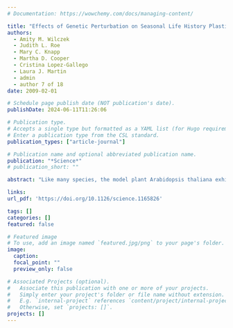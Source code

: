 ```yaml
---
# Documentation: https://wowchemy.com/docs/managing-content/

title: "Effects of Genetic Perturbation on Seasonal Life History Plasticity"
authors: 
  - Amity M. Wilczek
  - Judith L. Roe
  - Mary C. Knapp
  - Martha D. Cooper
  - Cristina Lopez-Gallego
  - Laura J. Martin
  - admin
  - author 7 of 18
date: 2009-02-01

# Schedule page publish date (NOT publication's date).
publishDate: 2024-06-11T11:26:06

# Publication type.
# Accepts a single type but formatted as a YAML list (for Hugo requirements).
# Enter a publication type from the CSL standard.
publication_types: ["article-journal"]

# Publication name and optional abbreviated publication name.
publication: "*Science*"
# publication_short: ""

abstract: "Like many species, the model plant Arabidopsis thaliana exhibits multiple different life histories in natural environments. We grew mutants impaired in different signaling pathways in field experiments across the species' native European range in order to dissect the mechanisms underlying this variation. Unexpectedly, mutational loss at loci implicated in the cold requirement for flowering had little effect on life history except in late-summer cohorts. A genetically informed photothermal model of progression toward flowering explained most of the observed variation and predicted an abrupt transition from autumn flowering to spring flowering in late-summer germinants. Environmental signals control the timing of this transition, creating a critical window of acute sensitivity to genetic and climatic change that may be common for seasonally regulated life history traits."

links:
url_pdf: 'https://doi.org/10.1126/science.1165826'

tags: []
categories: []
featured: false

# Featured image
# To use, add an image named `featured.jpg/png` to your page's folder. 
image:
  caption: 
  focal_point: ""
  preview_only: false

# Associated Projects (optional).
#   Associate this publication with one or more of your projects.
#   Simply enter your project's folder or file name without extension.
#   E.g. `internal-project` references `content/project/internal-project/index.md`.
#   Otherwise, set `projects: []`.
projects: []
---
```


